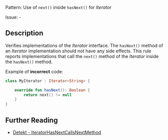 Pattern: Use of `next()` inside `hasNext()` for _Iterator_

Issue: -

## Description

Verifies implementations of the _Iterator_ interface. The `hasNext()` method of an _Iterator_ implementation should not have any side effects. This rule reports implementations that call the `next()` method of the _Iterator_ inside the `hasNext()` method.

Example of **incorrect** code:

```kotlin
class MyIterator : Iterator<String> {

    override fun hasNext(): Boolean {
        return next() != null
    }
}
```

## Further Reading

* [Detekt - IteratorHasNextCallsNextMethod](https://detekt.dev/docs/rules/potential-bugs/#iteratorhasnextcallsnextmethod)
